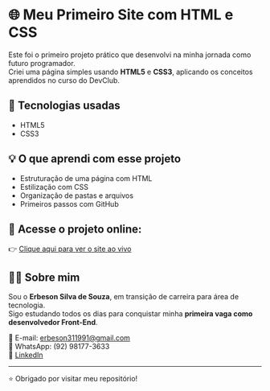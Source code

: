 # 🌐 Meu Primeiro Site com HTML e CSS

Este foi o primeiro projeto prático que desenvolvi na minha jornada como futuro programador.  
Criei uma página simples usando **HTML5** e **CSS3**, aplicando os conceitos aprendidos no curso do DevClub.

## 🔧 Tecnologias usadas

- HTML5
- CSS3

## 💡 O que aprendi com esse projeto

- Estruturação de uma página com HTML
- Estilização com CSS
- Organização de pastas e arquivos
- Primeiros passos com GitHub

## 🔗 Acesse o projeto online:

👉 [Clique aqui para ver o site ao vivo](https://erbesonLeao.github.io/meu-primeiro-site-html-css)

## 🙋‍♂️ Sobre mim

Sou o **Erbeson Silva de Souza**, em transição de carreira para área de tecnologia.  
Sigo estudando todos os dias para conquistar minha **primeira vaga como desenvolvedor Front-End**.

📧 E-mail: erbeson311991@gmail.com  
📱 WhatsApp: (92) 98177-3633  
🔗 [LinkedIn](https://www.linkedin.com/in/erbeson-silva-dev)

---

⭐ Obrigado por visitar meu repositório!
